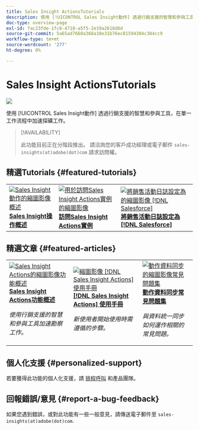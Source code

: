 ```yaml
---
title: Sales Insight ActionsTutorials
description: 使用 [!UICONTROL Sales Insight動作] 透過行銷支援的智慧和參與工具，在單一工作流程中加速探礦工作。
doc-type: overview-page
exl-id: fac23fde-1fc8-4710-a5f5-2e19a2618d6d
source-git-commit: 5a65ad7660a368a10e31b76ec81594304c304cc9
workflow-type: tm+mt
source-wordcount: '277'
ht-degree: 0%

---
```


# Sales Insight ActionsTutorials

![](assets/header.png)

使用 [!UICONTROL Sales Insight動作] 透過行銷支援的智慧和參與工具，在單一工作流程中加速探礦工作。

>[!AVAILABILITY]
>
>此功能目前正在分階段推出。 請洽詢您的客戶成功經理或電子郵件 `sales-insights(at)adobe(dot)com` 請求訪問權。

## 精選Tutorials {#featured-tutorials}

<table style="table-layout:fixed">
<tr>
<td>
<a href="/help/sales-insight-actions/sales-insight-actions-overview.md"><img alt="Sales Insight動作的縮圖影像概述" src="assets/sales-insight-actions-feature-overview-videothumb.png" /></a>
<div><a href="/help/sales-insight-actions/sales-insight-actions-overview.md"><strong>Sales Insight操作概述</strong></a></div>
</td>
<td>
<a href="/help/sales-insight-actions/accessing-your-sales-insight-actions-instance.md"><img alt="用於訪問Sales Insight Actions實例的縮圖影像" src="assets/accessing-your-sales-insight-actions-instance-videothumb.png" /></a>
<div><a href="/help/sales-insight-actions/accessing-your-sales-insight-actions-instance.md"><strong>訪問Sales Insight Actions實例</strong></a></div>
</td>
<td>
<a href="/help/sales-insight-actions/configure-sales-activity-logging-to-salesforce.md"><img alt="將銷售活動日誌設定為的縮圖影像 [!DNL Salesforce]" src="assets/configure-sales-activity-logging-to-salesforce-videothumb.png" /></a>
<div><a href="/help/sales-insight-actions/configure-sales-activity-logging-to-salesforce.md"><strong>將銷售活動日誌設定為 [!DNL Salesforce]</strong></a></div>
</td>
</tr>
</table>

## 精選文章 {#featured-articles}

<table style="table-layout:fixed">
<tr>
<td>
<a href="https://experienceleague.adobe.com/docs/marketo/using/product-docs/marketo-sales-insight/actions/sales-insight-actions-feature-overview.html"><img alt="Sales Insight Actions的縮圖影像功能概述" src="assets/sales-insight-actions-feature-overview-thumb.png" /></a>
<div><a href="https://experienceleague.adobe.com/docs/marketo/using/product-docs/marketo-sales-insight/actions/sales-insight-actions-feature-overview.html"><strong>Sales Insight Actions功能概述</strong></a></div>
<p><em>使用行銷支援的智慧和參與工具加速勘察工作。</em></p>
</td>
<td>
<a href="https://experienceleague.adobe.com/docs/marketo/using/product-docs/marketo-sales-insight/actions/getting-started/sales-insight-actions-user-onboarding-guide.html"><img alt="縮圖影像 [!DNL Sales Insight Actions] 使用手冊" src="assets/sales-insight-actions-user-onboarding-guide-thumb.png" /></a>
<div><a href="https://experienceleague.adobe.com/docs/marketo/using/product-docs/marketo-sales-insight/actions/getting-started/sales-insight-actions-user-onboarding-guide.html"><strong>[!DNL Sales Insight Actions] 使用手冊</strong></a></div>
<p><em>新使用者開始使用時需遵循的步驟。</em></p>
</td>
<td>
<a href="https://experienceleague.adobe.com/docs/marketo/using/product-docs/marketo-sales-insight/actions/admin/actions-data-sync-faq.html"><img alt="動作資料同步的縮圖影像常見問題集" src="assets/actions-data-sync-faq-thumb.png" /></a>
<div><a href="https://experienceleague.adobe.com/docs/marketo/using/product-docs/marketo-sales-insight/actions/admin/actions-data-sync-faq.html"><strong>動作資料同步常見問題集</strong></a></div>
<p><em>與資料統一同步如何運作相關的常見問題。</em></p>
</td>
</tr>
</table>

## 個人化支援 {#personalized-support}

若要獲得此功能的個人化支援，請 [排程呼叫](https://outlook.office365.com/owa/calendar/AdobeInc1@adobe.onmicrosoft.com/bookings/) 和產品團隊。

## 回報錯誤/意見 {#report-a-bug-feedback}

如果您遇到錯誤，或對此功能有一些一般意見，請傳送電子郵件至 `sales-insights(at)adobe(dot)com`.
